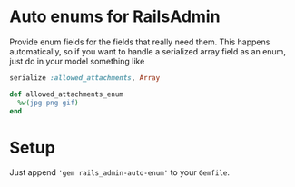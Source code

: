 # Auto enums for RailsAdmin
Provide enum fields for the fields that really need them.
This happens automatically, so if you want to handle a serialized array field as an enum, just do in your model something like

```ruby
serialize :allowed_attachments, Array

def allowed_attachments_enum
  %w(jpg png gif)
end
```

# Setup
Just append `'gem rails_admin-auto-enum'` to your `Gemfile`.
